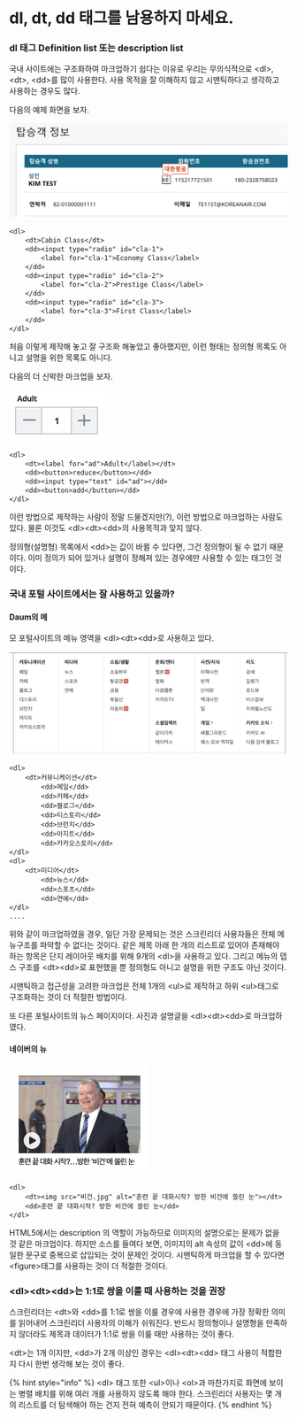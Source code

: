 # dl, dt, dd 태그를 남용하지 마세요.

### dl 태그 Definition list 또는 description list

국내 사이트에는 구조화하여 마크업하기 쉽다는 이유로 우리는 무의식적으로 &lt;dl&gt;, &lt;dt&gt;, &lt;dd&gt;를 많이 사용한다.  사용 목적을 잘 이해하지 않고 시맨틱하다고 생각하고 사용하는 경우도 많다.

다음의 예제 화면을 보자.

![](../../.gitbook/assets/image%20%2822%29.png)

```markup
<dl>
    <dt>Cabin Class</dt>
    <dd><input type="radio" id="cla-1">
        <label for="cla-1">Economy Class</label>
    </dd>
    <dd><input type="radio" id="cla-2">
        <label for="cla-2">Prestige Class</label>
    </dd>
    <dd><input type="radio" id="cla-3">
        <label for="cla-3">First Class</label>
    </dd>
</dl>
```

처음 이렇게 제작해 놓고 잘 구조화 해놓았고 좋아했지만, 이런 형태는 정의형 목록도 아니고 설명을 위한 목록도 아니다. 

다음의 더 신박한 마크업을 보자.

![](../../.gitbook/assets/image%20%2851%29.png)

```markup
<dl>
    <dt><label for="ad">Adult</label></dt>
    <dd><button>reduce</button></dd>
    <dd><input type="text" id="ad"></dd>
    <dd><button>add</button></dd>
</dl>
```

이런 방법으로 제작하는 사람이 정말 드물겠지만\(?\), 이런 방법으로 마크업하는 사람도 있다. 물론 이것도 &lt;dl&gt;&lt;dt&gt;&lt;dd&gt;의 사용목적과 맞지 않다.

정의형\(설명형\) 목록에서 &lt;dd&gt;는 값이 바뀔 수 있다면, 그건 정의형이 될 수 없기 때문이다. 이미 정의가 되어 있거나 설명이 정해져 있는 경우에만 사용할 수 있는 태그인 것이다.

### 국내 포털 사이트에서는 잘 사용하고 있을까?

#### Daum의 메

모 포털사이트의 메뉴 영역을 &lt;dl&gt;&lt;dt&gt;&lt;dd&gt;로 사용하고 있다.

![&#xB2E4;&#xC74C; &#xD3EC;&#xD138;&#xC0AC;&#xC774;&#xD2B8;&#xC758; &#xBA54;&#xB274;&#xB97C; dl, dt, dd&#xB85C; &#xC0AC;&#xC6A9; ](../../.gitbook/assets/image%20%2826%29.png)

```markup
<dl>
    <dt>커뮤니케이션</dt>
        <dd>메일</dd>
        <dd>카페</dd>
        <dd>블로그</dd>
        <dd>티스토리</dd>
        <dd>브런치</dd>
        <dd>아지트</dd>
        <dd>카카오스토리</dd>
</dl>
<dl>
    <dt>미디어</dt>
        <dd>뉴스</dd>
        <dd>스포츠</dd>
        <dd>연예</dd>
</dl>
.... 
```

위와 같이 마크업하였을 경우, 일단 가장 문제되는 것은 스크린리더 사용자들은 전체 메뉴구조를 파악할 수 없다는 것이다. 같은 제목 아래 한 개의 리스트로 있어야 존재해야 하는 항목은 단지 레이아웃 배치를 위해 9개의 &lt;dl&gt;을 사용하고 있다.  그리고 메뉴의 뎁스 구조를 &lt;dt&gt;&lt;dd&gt;로 표현했을 뿐 정의형도 아니고 설명을 위한 구조도 아닌 것이다. 

시맨틱하고 접근성을 고려한 마크업은 전체 1개의 &lt;ul&gt;로 제작하고 하위 &lt;ul&gt;태그로 구조화하는 것이 더 적절한 방법이다.

또 다른 포털사이트의 뉴스 페이지이다. 사진과 설명글을 &lt;dl&gt;&lt;dt&gt;&lt;dd&gt;로 마크업하였다.

#### 네이버의 뉴

![&#xC774;&#xBBF8;&#xC9C0;&#xC640; &#xC774;&#xBBF8;&#xC9C0; &#xC124;&#xBA85;&#xC744; dl, dt, dd](../../.gitbook/assets/image%20%2812%29.png)

```markup
<dl>
    <dt><img src="비건.jpg" alt="훈련 끝 대화시작? 방한 비건에 쏠린 눈"></dt>
    <dd>훈련 끝 대화시작? 방한 비건에 쏠린 눈</dd>
</dl>  
```

HTML5에서는 description 의 역할이 가능하므로 이미지의 설명으로는 문제가 없을 것 같은 마크업이다. 하지만 소스를 들여다 보면, 이미지의 alt 속성의 값이 &lt;dd&gt;에 동일한 문구로 중복으로 삽입되는 것이 문제인 것이다.  시맨틱하게 마크업을 할 수 있다면 &lt;figure&gt;태그를 사용하는 것이 더 적절한 것이다.

### &lt;dl&gt;&lt;dt&gt;&lt;dd&gt;는 1:1로 쌍을 이룰 때 사용하는 것을 권장

스크린리더는 &lt;dt&gt;와 &lt;dd&gt;를 1:1로 쌍을 이룰 경우에 사용한 경우에 가장 정확한 의미를 읽어내어 스크린리더 사용자의 이해가 쉬워진다. 반드시 정의형이나 설명형을 만족하지 않더라도 제목과 데이터가 1:1로 쌍을 이룰 때만 사용하는 것이 좋다.

&lt;dt&gt;는 1개 이지만, &lt;dd&gt;가 2개 이상인 경우는 &lt;dl&gt;&lt;dt&gt;&lt;dd&gt; 태그 사용이 적합한지 다시 한번 생각해 보는 것이 좋다. 

{% hint style="info" %}
&lt;dl&gt; 태그 또한 &lt;ul&gt;이나 &lt;ol&gt;과 마찬가지로 화면에 보이는 병렬 배치를 위해 여러 개를 사용하지 않도록 해야 한다.  스크린리더 사용자는 몇 개의 리스트를 더 탐색해야  하는 건지 전혀 예측이 안되기 때문이다.
{% endhint %}

